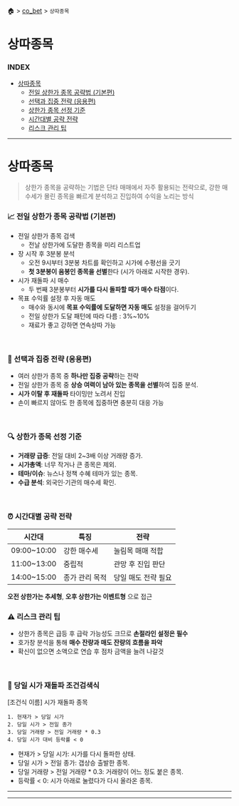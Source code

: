🏠 > [co_bet](./) > `상따종목`

# 상따종목

### INDEX
- [상따종목](#시초베팅)
  - [전일 상한가 종목 공략법 (기본편)](#-전일-상한가-종목-공략법-기본편)
  - [선택과 집중 전략 (응용편)](#-선택과-집중-전략-응용편)
  - [상한가 종목 선정 기준](#-상한가-종목-선정-기준)
  - [시간대별 공략 전략](#-시간대별-공략-전략)
  - [리스크 관리 팁](#️-리스크-관리-팁)

---
# 상따종목
> 상한가 종목을 공략하는 기법은 단타 매매에서 자주 활용되는 전략으로, 강한 매수세가 몰린 종목을 빠르게 분석하고 진입하여 수익을 노리는 방식


### 📈 전일 상한가 종목 공략법 (기본편)
- 전일 상한가 종목 검색
  - 전날 상한가에 도달한 종목을 미리 리스트업
- 장 시작 후 3분봉 분석
  - 오전 9시부터 3분봉 차트를 확인하고 시가에 수평선을 긋기
  - **첫 3분봉이 음봉인 종목을 선별**한다 (시가 아래로 시작한 경우).
- 시가 재돌파 시 매수
  - 두 번째 3분봉부터 **시가를 다시 돌파할 때가 매수 타점**이다.
- 목표 수익률 설정 후 자동 매도
  - 매수와 동시에 **목표 수익률에 도달하면 자동 매도** 설정을 걸어두기
  - 전일 상한가 도달 패턴에 따라 다름 : 3%~10%
  - 재료가 좋고 강하면 연속상따 가능
<br/>


### 🎯 선택과 집중 전략 (응용편)
- 여러 상한가 종목 중 **하나만 집중 공략**하는 전략
- 전일 상한가 종목 중 **상승 여력이 남아 있는 종목을 선별**하여 집중 분석.
- **시가 이탈 후 재돌파** 타이밍만 노려서 진입
- 손이 빠르지 않아도 한 종목에 집중하면 충분히 대응 가능
<br/>

### 🔍 상한가 종목 선정 기준
- **거래량 급증**: 전일 대비 2~3배 이상 거래량 증가.
- **시가총액**: 너무 작거나 큰 종목은 제외.
- **테마/이슈**: 뉴스나 정책 수혜 테마가 있는 종목.
- **수급 분석**: 외국인·기관의 매수세 확인.
<br/>

### ⏰ 시간대별 공략 전략

| 시간대 | 특징 | 전략 | 
|-------|------|------| 
| 09:00~10:00 | 강한 매수세    | 눌림목 매매 적합 |
| 11:00~13:00 | 중립적        | 관망 후 진입 판단 |
| 14:00~15:00 | 종가 관리 목적 | 당일 매도 전략 필요 |

**오전 상한가는 추세형**, **오후 상한가는 이벤트형** 으로 접근
<br/>

### ⚠️ 리스크 관리 팁
- 상한가 종목은 급등 후 급락 가능성도 크므로 **손절라인 설정은 필수**
- 호가창 분석을 통해 **매수 잔량과 매도 잔량의 흐름을 파악**
- 확신이 없으면 소액으로 연습 후 점차 금액을 늘려 나갈것
<br/>

### 📌 당일 시가 재돌파 조건검색식 

[조건식 이름] 시가 재돌파 종목
```csv
1. 현재가 > 당일 시가
2. 당일 시가 > 전일 종가
3. 당일 거래량 > 전일 거래량 * 0.3
4. 당일 시가 대비 등락률 < 0
```
- 현재가 > 당일 시가: 시가를 다시 돌파한 상태.
- 당일 시가 > 전일 종가: 갭상승 출발한 종목.
- 당일 거래량 > 전일 거래량 * 0.3: 거래량이 어느 정도 붙은 종목.
- 등락률 < 0: 시가 아래로 눌렸다가 다시 올라온 종목.



---


---


